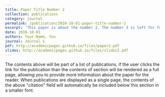 ```yaml
---
title: Paper Title Number 2
collection: publications
category: journal
permalink: /publication/2010-10-01-paper-title-number-2
excerpt: 'This paper is about the number 2. The number 3 is left for future work.'
date: 2010-10-01
authors: Your Name, You
journal: Journal 1
pdf: http://academicpages.github.io/files/paper2.pdf
slides: http://academicpages.github.io/files/slides2.pdf
---
```


The contents above will be part of a list of publications, if the user clicks the link for the publication than the contents of section will be rendered as a full page, allowing you to provide more information about the paper for the reader. When publications are displayed as a single page, the contents of the above "citation" field will automatically be included below this section in a smaller font.

